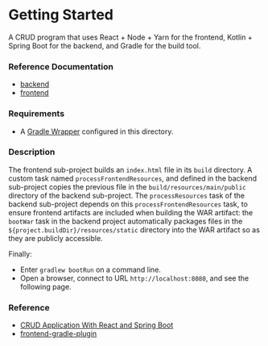 # Getting Started

A CRUD program that uses React + Node + Yarn for the frontend, Kotlin + Spring Boot for the backend, and Gradle for the build tool.

### Reference Documentation

- [backend][backend-readme]
- [frontend][frontend-readme]

### Requirements

- A [Gradle Wrapper][gradle-wrapper] configured in this directory.

### Description

The frontend sub-project builds an `index.html` file in its `build` directory. A custom task named
`processFrontendResources`, and defined in the backend sub-project copies the previous file in the
`build/resources/main/public` directory of the backend sub-project. The `processResources` task of the backend
sub-project depends on this `processFrontendResources` task, to ensure frontend artifacts are included when building
the WAR artifact: the `bootWar` task in the backend project automatically packages files in the
`${project.buildDir}/resources/static` directory into the WAR artifact so as they are publicly accessible.

Finally:

- Enter `gradlew bootRun` on a command line.
- Open a browser, connect to URL `http://localhost:8080`, and see the following page.

[backend-readme]: <backend/README.md> (Backend README)
[frontend-readme]: <frontend/README.md> (Frontend README)

[gradle-wrapper]: <https://docs.gradle.org/current/userguide/gradle_wrapper.html> (Gradle Wrapper)
[spring-boot]: <https://spring.io/projects/spring-boot> (Spring Boot)

### Reference

- [CRUD Application With React and Spring Boot](https://www.baeldung.com/spring-boot-react-crud)
- [frontend-gradle-plugin](https://siouan.github.io/frontend-gradle-plugin/getting-started)

